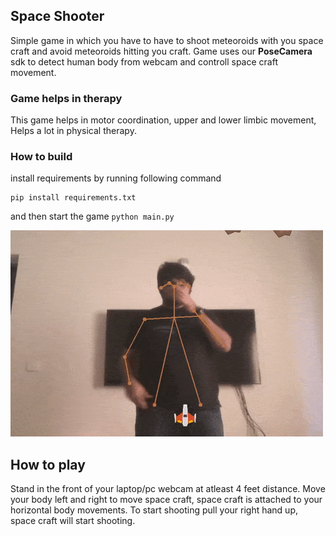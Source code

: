 ## Space Shooter
Simple game in which you have to have to shoot meteoroids with you space craft and avoid meteoroids hitting you craft. Game uses our **PoseCamera** sdk to detect human body from webcam and controll space craft movement.

### Game helps in therapy
This game helps in motor coordination, upper and lower limbic movement, Helps a lot in physical therapy.

### How to build
install requirements by running following command
```
pip install requirements.txt
```
and then start the game `python main.py`

![Sampel output](output.gif)

## How to play
Stand in the front of your laptop/pc webcam at atleast 4 feet distance. Move your body left and right to move space craft, space craft is attached to your horizontal body movements. To start shooting pull your right hand up, space craft will start shooting.




